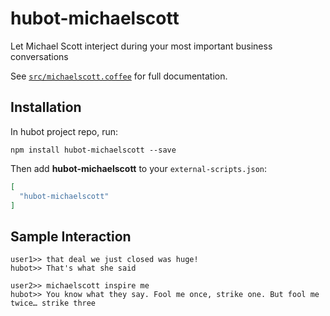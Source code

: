 # hubot-michaelscott

Let Michael Scott interject during your most important business conversations

See [`src/michaelscott.coffee`](src/michaelscott.coffee) for full documentation.

## Installation

In hubot project repo, run:

`npm install hubot-michaelscott --save`

Then add **hubot-michaelscott** to your `external-scripts.json`:

```json
[
  "hubot-michaelscott"
]
```

## Sample Interaction

```
user1>> that deal we just closed was huge!
hubot>> That's what she said

user2>> michaelscott inspire me
hubot>> You know what they say. Fool me once, strike one. But fool me twice… strike three

```
